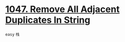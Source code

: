 # [1047. Remove All Adjacent Duplicates In String](https://leetcode.com/problems/remove-all-adjacent-duplicates-in-string/)


`easy` `栈`